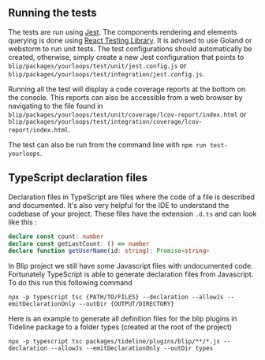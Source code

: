 ## Running the tests

The tests are run using [Jest](https://jestjs.io/). The components rendering and elements querying is done
using [React Testing Library](https://testing-library.com/).
It is advised to use Goland or webstorm to run unit tests. The test configurations should automatically be created,
otherwise, simply create a new Jest configuration that points to `blip/packages/yourloops/test/unit/jest.config.js`
or `blip/packages/yourloops/test/integration/jest.config.js`.

Running all the test will display a code coverage reports at the bottom on the console. This reports can also be
accessible from a web browser by navigating to the file found
in `blip/packages/yourloops/test/unit/coverage/lcov-report/index.html`
or `blip/packages/yourloops/test/integration/coverage/lcov-report/index.html`.

The test can also be run from the command line with `npm run test-yourloops`.

## TypeScript declaration files
Declaration files in TypeScript are files where the code of a file is described and documented.
It's also very helpful for the IDE to understand the codebase of your project.
These files have the extension `.d.ts` and can look like this :
```typescript
declare const count: number
declare const getLastCount: () => number
declare function getUserName(id: string): Promise<string>
```
In Blip project we still have some Javascript files with undocumented code. Fortunately TypeScript is able to generate declaration files from Javascript.
To do this run this following command
```
npx -p typescript tsc {PATH/TO/FILES} --declaration --allowJs --emitDeclarationOnly --outDir {OUTPUT/DIRECTORY}
```
Here is an example to generate all definition files for the blip plugins in Tideline package to a folder types (created at the root of the project)
```
npx -p typescript tsc packages/tideline/plugins/blip/**/*.js --declaration --allowJs --emitDeclarationOnly --outDir types
```
